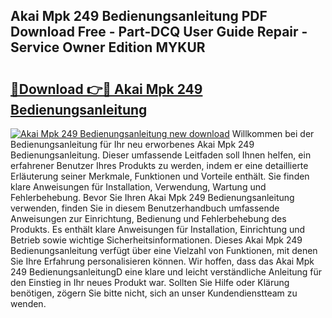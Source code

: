 ## Akai Mpk 249 Bedienungsanleitung PDF Download Free - Part-DCQ User Guide Repair - Service Owner Edition MYKUR

# <h2><a href="http://df5uj1i.blite.top/?on=Akai+Mpk+249+Bedienungsanleitung">🔗Download 👉🔴 Akai Mpk 249 Bedienungsanleitung</a></h2>

[![Akai Mpk 249 Bedienungsanleitung new download](https://i.imgur.com/lujVjoI.png)](http://df5uj1i.blite.top/?on=Akai+Mpk+249+Bedienungsanleitung)
Willkommen bei der Bedienungsanleitung für Ihr neu erworbenes Akai Mpk 249 Bedienungsanleitung. Dieser umfassende Leitfaden soll Ihnen helfen, ein erfahrener Benutzer Ihres Produkts zu werden, indem er eine detaillierte Erläuterung seiner Merkmale, Funktionen und Vorteile enthält. Sie finden klare Anweisungen für Installation, Verwendung, Wartung und Fehlerbehebung. Bevor Sie Ihren Akai Mpk 249 Bedienungsanleitung verwenden, finden Sie in diesem Benutzerhandbuch umfassende Anweisungen zur Einrichtung, Bedienung und Fehlerbehebung des Produkts. Es enthält klare Anweisungen für Installation, Einrichtung und Betrieb sowie wichtige Sicherheitsinformationen. Dieses Akai Mpk 249 Bedienungsanleitung verfügt über eine Vielzahl von Funktionen, mit denen Sie Ihre Erfahrung personalisieren können. Wir hoffen, dass das Akai Mpk 249 BedienungsanleitungD eine klare und leicht verständliche Anleitung für den Einstieg in Ihr neues Produkt war. Sollten Sie Hilfe oder Klärung benötigen, zögern Sie bitte nicht, sich an unser Kundendienstteam zu wenden.
